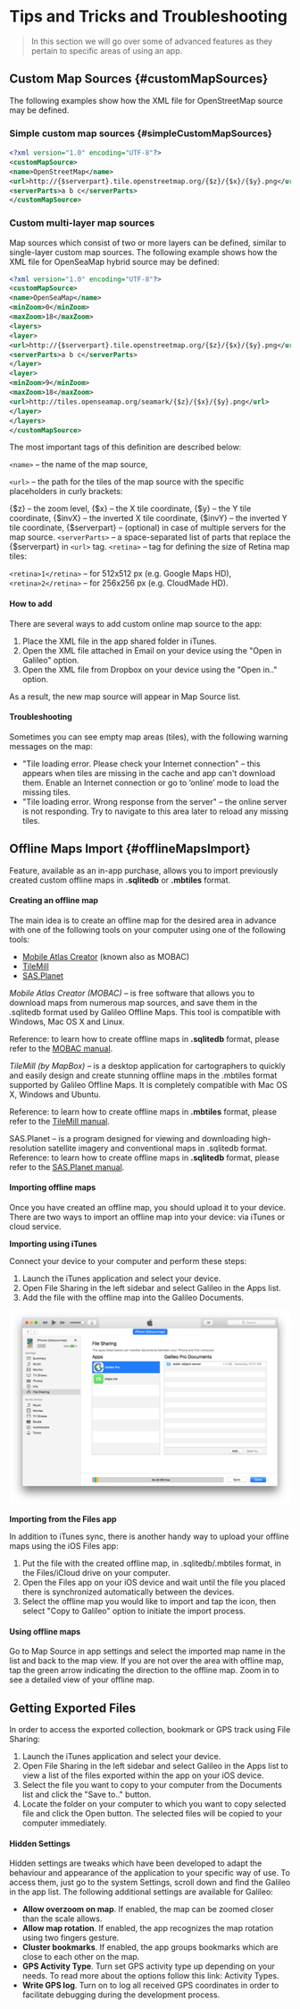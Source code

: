 # Tips and Tricks and Troubleshooting

> In this section we will go over some of advanced features as they pertain to specific areas of using an app.

## Custom Map Sources {#customMapSources}

The following examples show how the XML file for OpenStreetMap source may be defined.

### Simple custom map sources {#simpleCustomMapSources}

```xml
<?xml version="1.0" encoding="UTF-8"?>
<customMapSource>
<name>OpenStreetMap</name>
<url>http://{$serverpart}.tile.openstreetmap.org/{$z}/{$x}/{$y}.png</url>
<serverParts>a b c</serverParts>
</customMapSource>
```

### Custom multi-layer map sources

Map sources which consist of two or more layers can be defined, similar to single-layer custom map sources. The following example shows how the XML file for OpenSeaMap hybrid source may be defined:

```xml
<?xml version="1.0" encoding="UTF-8"?>
<customMapSource>
<name>OpenSeaMap</name>
<minZoom>0</minZoom>
<maxZoom>18</maxZoom>
<layers>
<layer>
<url>http://{$serverpart}.tile.openstreetmap.org/{$z}/{$x}/{$y}.png</url>
<serverParts>a b c</serverParts>
</layer>
<layer>
<minZoom>9</minZoom>
<maxZoom>18</maxZoom>
<url>http://tiles.openseamap.org/seamark/{$z}/{$x}/{$y}.png</url>
</layer>
</layers>
</customMapSource>
```

The most important tags of this definition are described below:

`<name>` – the name of the map source,
	
`<url>` – the path for the tiles of the map source with the specific placeholders in curly brackets:
							
{$z} – the zoom level,
{$x} – the X tile coordinate,
{$y} – the Y tile coordinate,
{$invX} – the inverted X tile coordinate,
{$invY} – the inverted Y tile coordinate,
{$serverpart} – (optional) in case of multiple servers for the map source.
`<serverParts>` – a space-separated list of parts that replace the {$serverpart} in `<url>` tag.
`<retina>` – tag for defining the size of Retina map tiles:
							
`<retina>1</retina>` – for 512х512 px (e.g. Google Maps HD),
`<retina>2</retina>` – for 256х256 px (e.g. CloudMade HD).


#### How to add

There are several ways to add custom online map source to the app:

1. Place the XML file in the app shared folder in iTunes.
2. Open the XML file attached in Email on your device using the "Open in Galileo" option.
3. Open the XML file from Dropbox on your device using the "Open in.." option.
	
As a result, the new map source will appear in Map Source list.

#### Troubleshooting

Sometimes you can see empty map areas (tiles), with the following warning messages on the map:

* "Tile loading error. Please check your Internet connection" – this appears when tiles are missing in the cache and app can't download them. Enable an Internet connection or go to ’online’ mode to load the missing tiles.
* "Tile loading error. Wrong response from the server" – the online server is not responding. Try to navigate to this area later to reload any missing tiles.

## Offline Maps Import {#offlineMapsImport}

Feature, available as an in-app purchase, allows you to import previously created custom offline maps in **.sqlitedb** or **.mbtiles** format.

#### Creating an offline map

The main idea is to create an offline map for the desired area in advance with one of the following tools on your computer using one of the following tools:

* [Mobile Atlas Creator](http://mobac.sourceforge.net/) (known also as MOBAC)
* [TileMill](https://tilemill-project.github.io/tilemill/)
* [SAS.Planet](http://sasgis.ru/sasplaneta/)

_Mobile Atlas Creator (MOBAC)_ – is free software that allows you to download maps from numerous map sources, and save them in the .sqlitedb format used by Galileo Offline Maps. This tool is compatible with Windows, Mac OS X and Linux.

Reference: to learn how to create offline maps in **.sqlitedb** format, please refer to the [MOBAC manual](http://mobac.sourceforge.net/quickstart/).
				
_TileMill (by MapBox)_ – is a desktop application for cartographers to quickly and easily design and create stunning offline maps in the .mbtiles format supported by Galileo Offline Maps. It is completely compatible with Mac OS X, Windows and Ubuntu.

Reference: to learn how to create offline maps in **.mbtiles** format, please refer to the [TileMill manual](https://tilemill-project.github.io/tilemill/docs/manual/).
					
SAS.Planet – is a program designed for viewing and downloading high-resolution satellite imagery and conventional maps in .sqlitedb format.
Reference: to learn how to create offline maps in **.sqlitedb** format, please refer to the [SAS.Planet manual](http://www.sasgis.org/wikisasiya/doku.php).

#### Importing offline maps

Once you have created an offline map, you should upload it to your device. There are two ways to import an offline map into your device: via iTunes or cloud service.
						
**Importing using iTunes**

Connect your device to your computer and perform these steps:
1. Launch the iTunes application and select your device.
2. Open File Sharing in the left sidebar and select Galileo in the Apps list.
3. Add the file with the offline map into the Galileo Documents.

![](/assets/file_sharing_itunes.png)

**Importing from the Files app**

In addition to iTunes sync, there is another handy way to upload your offline maps using the iOS Files app:
1. Put the file with the created offline map, in .sqlitedb/.mbtiles format, in the Files/iCloud drive on your computer.
2. Open the Files app on your iOS device and wait until the file you placed there is synchronized automatically between the devices.
3. Select the offline map you would like to import and tap the  icon, then select "Copy to Galileo" option to initiate the import process.


#### Using offline maps

Go to Map Source in app settings and select the imported map name in the list and back to the map view. If you are not over the area with offline map, tap the green arrow indicating the direction to the offline map. Zoom in to see a detailed view of your offline map.

## Getting Exported Files

In order to access the exported collection, bookmark or GPS track using File Sharing:
						
1. Launch the iTunes application and select your device.
2. Open File Sharing in the left sidebar and select Galileo in the Apps list to view a list of the files exported within the app on your iOS device.
3. Select the file you want to copy to your computer from the Documents list and click the "Save to.." button.
4. Locate the folder on your computer to which you want to copy selected file and click the Open button. The selected files will be copied to your computer immediately.

					
#### Hidden Settings


Hidden settings are tweaks which have been developed to adapt the behaviour and appearance of the application to your specific way of use. To access them, just go to the system Settings, scroll down and find the Galileo in the app list.
The following additional settings are available for Galileo:

* **Allow overzoom on map**. If enabled, the map can be zoomed closer than the scale allows.
* **Allow map rotation**. If enabled, the app recognizes the map rotation using two fingers gesture.
* **Cluster bookmarks**. If enabled, the app groups bookmarks which are close to each other on the map.
* **GPS Activity Type**. Turn set GPS activity type up depending on your needs. To read more about the options follow this link: Activity Types.	
* **Write GPS log**. Turn on to log all received GPS coordinates in order to facilitate debugging during the development process.

